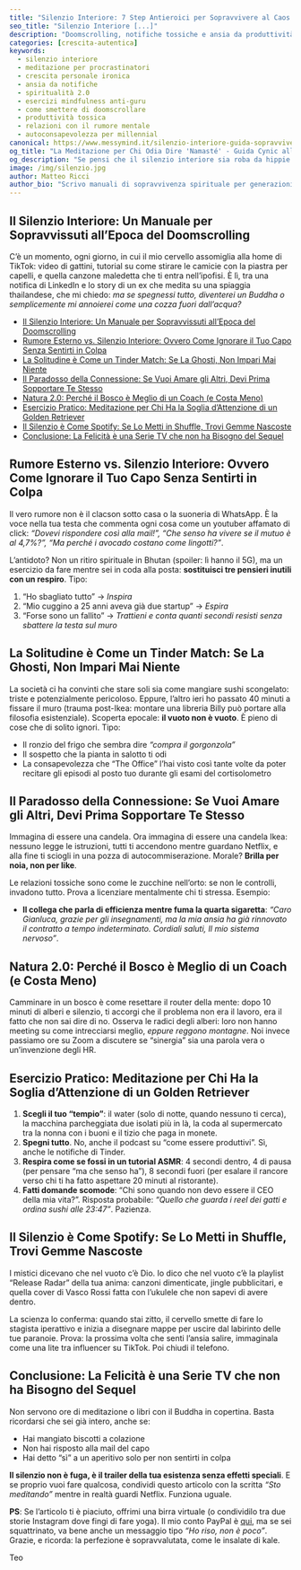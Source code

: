 ```yaml
---
title: "Silenzio Interiore: 7 Step Antieroici per Sopravvivere al Caos Digitale (Senza Diventare Guru)"
seo_title: "Silenzio Interiore [...]"
description: "Doomscrolling, notifiche tossiche e ansia da produttività: guida sarcastica alla pace interiore per chi medita solo quando crasha WhatsApp. Con esercizi pratici per pigri spirituali."
categories: [crescita-autentica]
keywords: 
  - silenzio interiore
  - meditazione per procrastinatori
  - crescita personale ironica
  - ansia da notifiche
  - spiritualità 2.0
  - esercizi mindfulness anti-guru
  - come smettere di doomscrollare
  - produttività tossica
  - relazioni con il rumore mentale
  - autoconsapevolezza per millennial
canonical: https://www.messymind.it/silenzio-interiore-guida-sopravvivenza
og_title: "La Meditazione per Chi Odia Dire 'Namasté' - Guida Cynic alla Pace Interiore"
og_description: "Se pensi che il silenzio interiore sia roba da hippie con l'incenso, questo articolo è il tuo manuale di sopravvivenza all'epoca delle notifiche tossiche. Con bonus: come licenziare mentalmente il tuo capo."
image: /img/silenzio.jpg
author: Matteo Ricci
author_bio: "Scrivo manuali di sopravvivenza spirituale per generazioni cresciute a pane e buffer del video. Ex esperto di ansia da produttività, ora insegno l'arte del non fare (con moderazione)."
---
```

## Il Silenzio Interiore: Un Manuale per Sopravvissuti all’Epoca del Doomscrolling  

C’è un momento, ogni giorno, in cui il mio cervello assomiglia alla home di TikTok: video di gattini, tutorial su come stirare le camicie con la piastra per capelli, e quella canzone maledetta che ti entra nell’ipofisi. È lì, tra una notifica di LinkedIn e lo story di un ex che medita su una spiaggia thailandese, che mi chiedo: *ma se spegnessi tutto, diventerei un Buddha o semplicemente mi annoierei come una cozza fuori dall’acqua?*  

- [Il Silenzio Interiore: Un Manuale per Sopravvissuti all’Epoca del Doomscrolling](#il-silenzio-interiore-un-manuale-per-sopravvissuti-allepoca-del-doomscrolling)
- [Rumore Esterno vs. Silenzio Interiore: Ovvero Come Ignorare il Tuo Capo Senza Sentirti in Colpa](#rumore-esterno-vs-silenzio-interiore-ovvero-come-ignorare-il-tuo-capo-senza-sentirti-in-colpa)
- [La Solitudine è Come un Tinder Match: Se La Ghosti, Non Impari Mai Niente](#la-solitudine-è-come-un-tinder-match-se-la-ghosti-non-impari-mai-niente)
- [Il Paradosso della Connessione: Se Vuoi Amare gli Altri, Devi Prima Sopportare Te Stesso](#il-paradosso-della-connessione-se-vuoi-amare-gli-altri-devi-prima-sopportare-te-stesso)
- [Natura 2.0: Perché il Bosco è Meglio di un Coach (e Costa Meno)](#natura-20-perché-il-bosco-è-meglio-di-un-coach-e-costa-meno)
- [Esercizio Pratico: Meditazione per Chi Ha la Soglia d’Attenzione di un Golden Retriever](#esercizio-pratico-meditazione-per-chi-ha-la-soglia-dattenzione-di-un-golden-retriever)
- [Il Silenzio è Come Spotify: Se Lo Metti in Shuffle, Trovi Gemme Nascoste](#il-silenzio-è-come-spotify-se-lo-metti-in-shuffle-trovi-gemme-nascoste)
- [Conclusione: La Felicità è una Serie TV che non ha Bisogno del Sequel](#conclusione-la-felicità-è-una-serie-tv-che-non-ha-bisogno-del-sequel)

## Rumore Esterno vs. Silenzio Interiore: Ovvero Come Ignorare il Tuo Capo Senza Sentirti in Colpa  
Il vero rumore non è il clacson sotto casa o la suoneria di WhatsApp. È la voce nella tua testa che commenta ogni cosa come un youtuber affamato di click: *“Dovevi rispondere così alla mail!”, “Che senso ha vivere se il mutuo è al 4,7%?”, “Ma perché i avocado costano come lingotti?”*.  

L’antidoto? Non un ritiro spirituale in Bhutan (spoiler: lì hanno il 5G), ma un esercizio da fare mentre sei in coda alla posta: **sostituisci tre pensieri inutili con un respiro**. Tipo:  
1. “Ho sbagliato tutto” → *Inspira*  
2. “Mio cuggino a 25 anni aveva già due startup” → *Espira*  
3. “Forse sono un fallito” → *Trattieni e conta quanti secondi resisti senza sbattere la testa sul muro*  



## La Solitudine è Come un Tinder Match: Se La Ghosti, Non Impari Mai Niente  
La società ci ha convinti che stare soli sia come mangiare sushi scongelato: triste e potenzialmente pericoloso. Eppure, l’altro ieri ho passato 40 minuti a fissare il muro (trauma post-Ikea: montare una libreria Billy può portare alla filosofia esistenziale). Scoperta epocale: **il vuoto non è vuoto**. È pieno di cose che di solito ignori. Tipo:  
- Il ronzio del frigo che sembra dire *“compra il gorgonzola”*  
- Il sospetto che la pianta in salotto ti odi  
- La consapevolezza che “The Office” l’hai visto così tante volte da poter recitare gli episodi al posto tuo durante gli esami del cortisolometro  



## Il Paradosso della Connessione: Se Vuoi Amare gli Altri, Devi Prima Sopportare Te Stesso  
Immagina di essere una candela. Ora immagina di essere una candela Ikea: nessuno legge le istruzioni, tutti ti accendono mentre guardano Netflix, e alla fine ti sciogli in una pozza di autocommiserazione. Morale? **Brilla per noia, non per like**.  

Le relazioni tossiche sono come le zucchine nell’orto: se non le controlli, invadono tutto. Prova a licenziare mentalmente chi ti stressa. Esempio:  
- **Il collega che parla di efficienza mentre fuma la quarta sigaretta**: *“Caro Gianluca, grazie per gli insegnamenti, ma la mia ansia ha già rinnovato il contratto a tempo indeterminato. Cordiali saluti, Il mio sistema nervoso”*.  



## Natura 2.0: Perché il Bosco è Meglio di un Coach (e Costa Meno) 
Camminare in un bosco è come resettare il router della mente: dopo 10 minuti di alberi e silenzio, ti accorgi che il problema non era il lavoro, era il fatto che non sai dire di no. Osserva le radici degli alberi: loro non hanno meeting su come intrecciarsi meglio, *eppure reggono montagne*. Noi invece passiamo ore su Zoom a discutere se “sinergia” sia una parola vera o un’invenzione degli HR.  



## Esercizio Pratico: Meditazione per Chi Ha la Soglia d’Attenzione di un Golden Retriever  
1. **Scegli il tuo “tempio”**: il water (solo di notte, quando nessuno ti cerca), la macchina parcheggiata due isolati più in là, la coda al supermercato tra la nonna con i buoni e il tizio che paga in monete.  
2. **Spegni tutto**. No, anche il podcast su “come essere produttivi”. Sì, anche le notifiche di Tinder.  
3. **Respira come se fossi in un tutorial ASMR**: 4 secondi dentro, 4 di pausa (per pensare “ma che senso ha”), 8 secondi fuori (per esalare il rancore verso chi ti ha fatto aspettare 20 minuti al ristorante).  
4. **Fatti domande scomode**: “Chi sono quando non devo essere il CEO della mia vita?”. Risposta probabile: *“Quello che guarda i reel dei gatti e ordina sushi alle 23:47”*. Pazienza.  



## Il Silenzio è Come Spotify: Se Lo Metti in Shuffle, Trovi Gemme Nascoste  
I mistici dicevano che nel vuoto c’è Dio. Io dico che nel vuoto c’è la playlist “Release Radar” della tua anima: canzoni dimenticate, jingle pubblicitari, e quella cover di Vasco Rossi fatta con l’ukulele che non sapevi di avere dentro.  

La scienza lo conferma: quando stai zitto, il cervello smette di fare lo stagista iperattivo e inizia a disegnare mappe per uscire dal labirinto delle tue paranoie. Prova: la prossima volta che senti l’ansia salire, immaginala come una lite tra influencer su TikTok. Poi chiudi il telefono.  



## Conclusione: La Felicità è una Serie TV che non ha Bisogno del Sequel

Non servono ore di meditazione o libri con il Buddha in copertina. Basta ricordarsi che sei già intero, anche se:  
- Hai mangiato biscotti a colazione  
- Non hai risposto alla mail del capo  
- Hai detto “sì” a un aperitivo solo per non sentirti in colpa  

**Il silenzio non è fuga, è il trailer della tua esistenza senza effetti speciali**. E se proprio vuoi fare qualcosa, condividi questo articolo con la scritta *“Sto meditando”* mentre in realtà guardi Netflix. Funziona uguale.  

  
**PS**: Se l’articolo ti è piaciuto, offrimi una birra virtuale (o condividilo tra due storie Instagram dove fingi di fare yoga). Il mio conto PayPal è [qui](https://www.paypal.me/pythonmat), ma se sei squattrinato, va bene anche un messaggio tipo *“Ho riso, non è poco”*. Grazie, e ricorda: la perfezione è sopravvalutata, come le insalate di kale.

Teo

